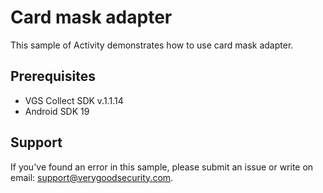 # Card mask adapter

This sample of Activity demonstrates how to use card mask adapter.

## Prerequisites

- VGS Collect SDK v.1.1.14
- Android SDK 19

## Support

If you've found an error in this sample, please submit an issue or write on email: support@verygoodsecurity.com.